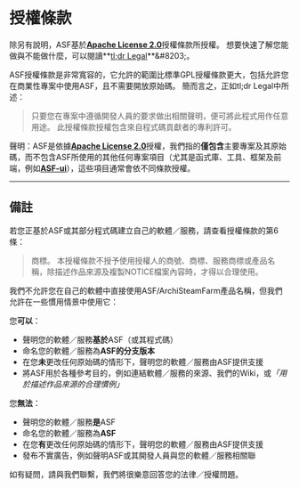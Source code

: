 # 授權條款

除另有說明，ASF基於&#8203;**[Apache License 2.0](https://raw.githubusercontent.com/JustArchiNET/ArchiSteamFarm/main/LICENSE.txt)**&#8203;授權條款所授權。 想要快速了解您能做與不能做什麼，可以閱讀&#8203;**[tl;dr Legal](https://tldrlegal.com/license/apache-license-2.0-(apache-2.0))**&#8203;。

ASF授權條款是非常寬容的，它允許的範圍比標準GPL授權條款更大，包括允許您在商業性專案中使用ASF，且不需要開放原始碼。 簡而言之，正如tl;dr Legal中所述：

> 只要您在專案中遵循開發人員的要求做出相關聲明，便可將此程式用作任意用途。 此授權條款授權包含來自程式碼貢獻者的專利許可。

聲明：ASF是依據&#8203;**[Apache License 2.0](https://raw.githubusercontent.com/JustArchiNET/ArchiSteamFarm/main/LICENSE.txt)**&#8203;授權，我們指的&#8203;**僅包含**&#8203;主要專案及其原始碼，而不包含ASF所使用的其他任何專案項目（尤其是函式庫、工具、框架及前端，例如&#8203;**[ASF-ui](https://github.com/JustArchiNET/ASF-ui)**&#8203;），這些項目通常會依不同條款授權。

-----

## 備註

若您正基於ASF或其部分程式碼建立自己的軟體／服務，請查看授權條款的第6條：

> 商標。 本授權條款不授予使用授權人的商號、商標、服務商標或產品名稱，除描述作品來源及複製NOTICE檔案內容時，才得以合理使用。

我們不允許您在自己的軟體中直接使用ASF/ArchiSteamFarm產品名稱，但我們允許在一些慣用情景中使用它：

您&#8203;**可以**&#8203;：
- 聲明您的軟體／服務&#8203;**基於**&#8203;ASF（或其程式碼）
- 命名您的軟體／服務為&#8203;**ASF的分支版本**
- 在您&#8203;**未**&#8203;更改任何原始碼的情形下，聲明您的軟體／服務由ASF提供支援
- 將ASF用於各種參考目的，例如連結軟體／服務的來源、我們的Wiki，或&#8203;*「用於描述作品來源的合理慣例」*

您&#8203;**無法**&#8203;：
- 聲明您的軟體／服務&#8203;**是**&#8203;ASF
- 命名您的軟體／服務為&#8203;**ASF**
- 在您&#8203;**有**&#8203;更改任何原始碼的情形下，聲明您的軟體／服務由ASF提供支援
- 發布不實廣告，例如聲明ASF或其開發人員與您的軟體／服務相關聯

如有疑問，請與我們聯繫，我們將很樂意回答您的法律／授權問題。